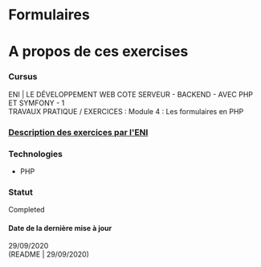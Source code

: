 # Formulaires

# A propos de ces exercises

### Cursus
ENI | LE DÉVELOPPEMENT WEB COTE SERVEUR - BACKEND - AVEC PHP ET SYMFONY - 1  
TRAVAUX PRATIQUE / EXERCICES : Module 4 : Les formulaires en PHP

### [Description des exercices par l'ENI](https://github.com/Dyrits/FORMULAIRES/blob/master/Module%2003%20-%20Enonc%C3%A9%20TP%2001%20-%20Formulaires.pdf)

### Technologies
- PHP

### Statut
Completed

#### Date de la dernière mise à jour
29/09/2020  
(README | 29/09/2020)